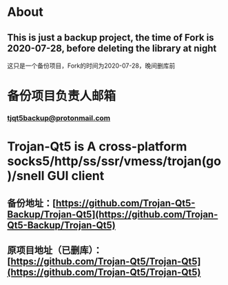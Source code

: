 # About
## This is just a backup project, the time of Fork is 2020-07-28, before deleting the library at night
  这只是一个备份项目，Fork的时间为2020-07-28，晚间删库前

# 备份项目负责人邮箱
### [tjqt5backup@protonmail.com](mailto:tjqt5backup@protonmail.com)

# Trojan-Qt5 is A cross-platform socks5/http/ss/ssr/vmess/trojan(go)/snell GUI client
## 备份地址：[https://github.com/Trojan-Qt5-Backup/Trojan-Qt5](https://github.com/Trojan-Qt5-Backup/Trojan-Qt5)
## 原项目地址（已删库）： [https://github.com/Trojan-Qt5/Trojan-Qt5](https://github.com/Trojan-Qt5/Trojan-Qt5)

<!--
**Trojan-Qt5-Backup/Trojan-Qt5-Backup** is a ✨ _special_ ✨ repository because its `README.md` (this file) appears on your GitHub profile.

Here are some ideas to get you started:

- 🔭 I’m currently working on ...
- 🌱 I’m currently learning ...
- 👯 I’m looking to collaborate on ...
- 🤔 I’m looking for help with ...
- 💬 Ask me about ...
- 📫 How to reach me: ...
- 😄 Pronouns: ...
- ⚡ Fun fact: ...
-->
